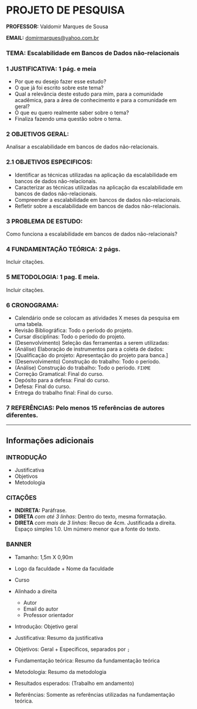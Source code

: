 # PROJETO DE PESQUISA

**PROFESSOR:** Valdomir Marques de Sousa

**EMAIL:** domirmarques@yahoo.com.br

### TEMA: Escalabilidade em Bancos de Dados não-relacionais

### 1 JUSTIFICATIVA: 1 pág. e meia

- Por que eu desejo fazer esse estudo?
- O que já foi escrito sobre este tema?
- Qual a relevância deste estudo para mim, para a comunidade acadêmica, para a área de conhecimento e para a comunidade em geral?
- O que eu quero realmente saber sobre o tema?
- Finaliza fazendo uma questão sobre o tema.

### 2 OBJETIVOS GERAL:

Analisar a escalabilidade em bancos de dados não-relacionais.

### 2.1 OBJETIVOS ESPECIFICOS:

- Identificar as técnicas utilizadas na aplicação da escalabilidade em bancos de dados não-relacionais.
- Caracterizar as técnicas utilizadas na aplicação da escalabilidade em bancos de dados não-relacionais.
- Compreender a escalabilidade em bancos de dados não-relacionais.
- Refletir sobre a escalabilidade em bancos de dados não-relacionais. 

### 3 PROBLEMA DE ESTUDO:

Como funciona a escalabilidade em bancos de dados não-relacionais?

### 4 FUNDAMENTAÇÃO TEÓRICA: 2 págs.

Incluir citações.

### 5 METODOLOGIA: 1 pag. E meia.

Incluir citações.

### 6 CRONOGRAMA:

- Calendário onde se colocam as atividades X meses da pesquisa em uma tabela.
- Revisão Bibliográfica: Todo o período do projeto.
- Cursar disciplinas: Todo o período do projeto.
- (Desenvolvimento) Seleção das ferramentas a serem utilizadas: 
- (Análise) Elaboração de instrumentos para a coleta de dados:
- [Qualificação do projeto: Apresentação do projeto para banca.]
- (Desenvolvimento) Construção do trabalho: Todo o período.
- (Análise) Construção do trabalho: Todo o período. `FIXME`
- Correção Gramatical: Final do curso.
- Depósito para a defesa: Final do curso.
- Defesa: Final do curso.
- Entrega do trabalho final: Final do curso.

### 7 REFERÊNCIAS: Pelo menos 15 referências de autores diferentes.



______

## Informações adicionais

### INTRODUÇÃO 

- Justificativa
- Objetivos
- Metodologia

### CITAÇÕES
	
- **INDIRETA:** Paráfrase. 
- **DIRETA** *com até 3 linhas*: Dentro do texto, mesma formatação.
- **DIRETA** *com mais de 3 linhas*: Recuo de 4cm. Justificada a direita. Espaço simples 1.0. Um número menor que a fonte do texto.

### BANNER

- Tamanho: 1,5m X 0,90m
- Logo da faculdade + Nome da faculdade
- Curso
- Alinhado a direita
	
	- Autor
	- Email do autor
	- Professor orientador

- Introdução: Objetivo geral
- Justificativa: Resumo da justificativa
- Objetivos: Geral + Especificos, separados por `;`
- Fundamentação teórica: Resumo da fundamentação teórica
- Metodologia: Resumo da metodologia
- Resultados esperados: (Trabalho em andamento)
- Referências: Somente as referências utilizadas na fundamentação teórica.
